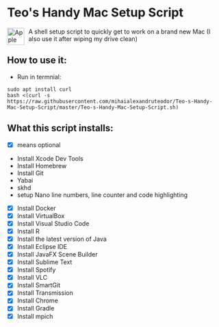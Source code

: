 # Teo's Handy Mac Setup Script

<img src="https://upload.wikimedia.org/wikipedia/commons/thumb/8/84/Apple_Computer_Logo_rainbow.svg/800px-Apple_Computer_Logo_rainbow.svg.png"
     alt="Apple Icon"
     style="float: left; margin-right: 10px;"
     width="40" height="40" />


A shell setup script to quickly get to work on a brand new Mac (I also use it after wiping my drive clean)

## How to use it:

- Run in termnial:
```
sudo apt install curl
bash <(curl -s https://raw.githubusercontent.com/mihaialexandruteodor/Teo-s-Handy-Mac-Setup-Script/master/Teo-s-Handy-Mac-Setup-Script.sh)
```


## What this script installs:

- [x] means optional

-  Install Xcode Dev Tools
-  Install Homebrew
-  Install Git
-  Yabai
-  skhd
-  setup Nano line numbers, line counter and code highlighting
- [x] Install Docker
- [x] Install VirtualBox
- [x] Install Visual Studio Code 
- [x] Install R
- [x] Install the latest version of Java 
- [x] Install Eclipse IDE 
- [x] Install JavaFX Scene Builder 
- [x] Install Sublime Text 
- [x] Install Spotify 
- [x] Install VLC 
- [x] Install SmartGit 
- [x] Install Transmission 
- [x] Install Chrome 
- [x] Install Gradle
- [x] Install mpich
